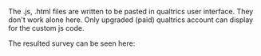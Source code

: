 The .js, .html files are written to be pasted in qualtrics user interface. They don't work alone here.
Only upgraded (paid) qualtrics account can display for the custom js code.

The resulted survey can be seen here: 